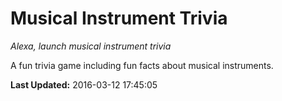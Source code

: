 # Musical Instrument Trivia
*Alexa, launch musical instrument trivia*

A fun trivia game including fun facts about musical instruments.

**Last Updated:** 2016-03-12 17:45:05